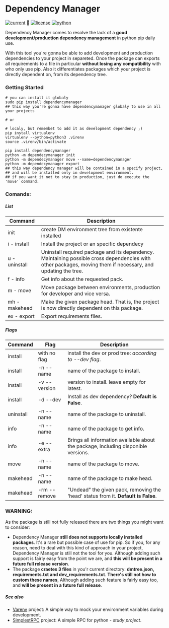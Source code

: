 <!--
to installl a package from a local path
pip install -e PATH
https://pythonhosted.org/an_example_pypi_project/sphinx.html

How to Upload to Pypi:
python setup.py sdist bdist_wheel
twine upload --repository-url https://test.pypi.org/legacy/ dist/*
twine upload dist/*
-->

# Dependency Manager
[![current](https://img.shields.io/badge/version-1.0.1rc0-brightgreen.svg)](https://pypi.org/project/simplestRPC/) :green_heart:
[![license](https://img.shields.io/badge/license-zlib-brightgreen.svg)](https://www.zlib.net/zlib_license.html)
[![python](https://img.shields.io/badge/python-3.6+-brightgreen.svg)](https://python.org)

Dependency Manager comes to resolve the lack of a **good development/production dependency management** in python pip daily use.

With this tool you're gonna be able to add development and production dependencies to your project in separeted. Once the package can exports all requirements to a file in particular **without losing any compatibility** with who only use pip. Also it differentiates packages which your project is directly dependent on, from its dependency tree.

### Getting Started
```shell
# you can install it globaly
sudo pip install dependencymanager
## this way you're gonna have dependencymanager globaly to use in all your projects

# or

# localy, but remembet to add it as development dependency ;)
pip install virtualenv
virtualenv --python=python3 .virenv
source .virenv/bin/activate

pip install dependencymanager
python -m dependecymanager init
python -m dependecymanager move --name=dependencymanager
python -m dependecymanager export
## this way dependency manager will be contained in a specify project,
## and will be installed only in development environment.
## if you want it not to stay in production, just do execute the 'move' command.
```

### Comands:
##### List
| Command       | Description                                                                                                                                                  |
| ------------- | ------------------------------------------------------------------------------------------------------------------------------------------------------------ |
| init          | create DM environment tree from existente installed                                                                                                          |
| i - install   | Install the project or an specific dependecy                                                                                                                 |
| u - uninstall | Uninstall required package and its dependency. Maintaining possible cross dependencies with other packages, moving them if necessary, and updating the tree. |
| f - info      | Get info about the requested pack.                                                                                                                           |
| m - move      | Move package between environments, production for developer and vice versa.                                                                                  |
| mh - makehead | Make the given package head. That is, the project is now directly dependent on this package.                                                                 |
| ex - export   | Export requirements files.                                                                                                                                   |

##### Flags
| Command   | Flag         | Description                                                                        |
| --------- | ------------ | ---------------------------------------------------------------------------------- |
| install   | with no flag | install the dev or prod tree: *according to --dev flag*.                           |
| install   | -n --name    | name of the package to install.                                                    |
| install   | -v --version | version to install. leave empty for latest.                                        |
| install   | -d --dev     | Install as dev dependency? **Default is False**.                                   |
| uninstall | -n --name    | name of the package to uninstall.                                                  |
| info      | -n --name    | name of the package to get info.                                                   |
| info      | -e --extra   | Brings all information available about the package, including disponible versions. |
| move      | -n --name    | name of the package to move.                                                       |
| makehead  | -n --name    | name of the package to make head.                                                  |
| makehead  | -rm --remove | "Undead" the given pack, removing the 'head' status from it. **Default is False**. |

### WARNING:
As the package is still not fully released there are two things you might want to consider:

- Dependency Manager **still does not supports locally installed packages**. It's a rare but possible case of use for pip. So if you, for any reason, need to deal with this kind of approach in your project, Dependency Manager is still not the tool for you. Although adding such support is fairly easy from the point we are, and **this will be present in a future full release version**.
- The package **craetes 3 files** in you'r current directory: **dmtree.json, requirements.txt and dev_requirements.txt**. **There's still not how to custom these names**, Although adding such feature is fairly easy too, and **will be present in a future full release**.


##### See also
- [Varenv](https://github.com/davincif/varenv) project: A simple way to mock your environment variables during development.
- [SimplestRPC](https://github.com/davincif/simplestRPC) project: A simple RPC for python - *study project*.
